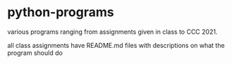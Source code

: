 # python-programs
various programs ranging from assignments given in class to CCC 2021.

all class assignments have README.md files with descriptions on what the program should do
